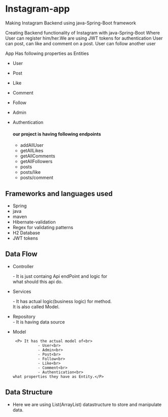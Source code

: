 # Instagram-app
Making Instagram Backend using  java-Spring-Boot framework

Creating Backend functionality of Instagram  with java-Spring-Boot
Where User can register him/her.We are using JWT tokens for authentication
User can post, can like and comment on a post.
User can follow another user

App Has following properties as Entities
* User
* Post
* Like
* Comment
* Follow
* Admin
* Authentication

  #### our project is having following endpoints
   * addAllUser 
   * getAllLikes
   * getAllComments
   * getAllFollowers
   * posts
   * posts/like
   * posts/comment

## Frameworks and languages used
* Spring
* java
* maven
* Hibernate-validation
* Regex for validating patterns
* H2 Database
* JWT tokens

## Data Flow
 * Controller<br>
         <p>- It is just containg Api endPoint and logic for<br> 
           what should this api do.</p>
* Services<br>
        <p>- It has actual logic(business logic) for method.<br> 
          It is also called Model.</p>
       
 * Repository<br>
           - It is having data source
 * Model
      ```
       <P> It has the actual model of<br>
                 - User<br>
                 - Admin<br>
                 - Post<br>
                 - Follow<br>
                 - Like<br>
                 - Comment<br>
                 - Authentication<br>
   what properties they have as Entity.</P>
    ```
                 

 ## Data Structure
   * Here we are using List(ArrayList) datastructure to store and manipulate data.
